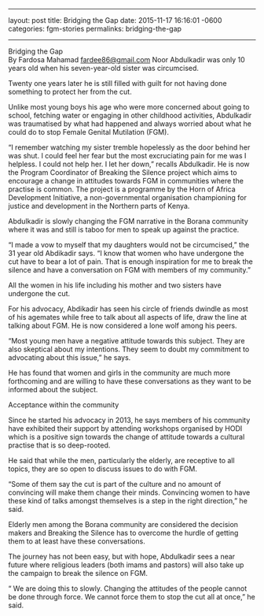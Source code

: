 ---------
layout: post
title:  Bridging the Gap
date:   2015-11-17 16:16:01 -0600
categories: fgm-stories
permalinks: bridging-the-gap


----------


Bridging the Gap   
By Fardosa Mahamad
fardee86@gmail.com 
Noor Abdulkadir was only 10 years old when his seven-year-old sister was circumcised. 

Twenty one years later he is still filled with guilt for not having done something to protect her from the cut. 

Unlike most young boys his age who were more concerned about going to school, fetching water or engaging in other childhood activities, Abdulkadir was traumatised by what had happened and always worried about what he could do to stop Female Genital Mutilation (FGM).

“I remember watching my sister tremble hopelessly as the door behind her was shut. I could feel her fear but the most excruciating pain for me was I helpless. I could not help her. I let her down,” recalls Abdulkadir.
He is now the Program Coordinator of Breaking the Silence project which aims to encourage a change in attitudes towards FGM in communities where the practise is common. The project is a programme by the Horn of Africa Development Initiative,  a non-governmental organisation championing for justice and development in the Northern parts of Kenya.

Abdulkadir is slowly changing the FGM narrative in the Borana community where it was and still is taboo for men to speak up against the practice.

“I made a vow to myself that my daughters would not be circumcised,” the 31 year old Abdikadir says. “I know that women who have undergone the cut have to bear a lot of pain. That is enough inspiration for me to break the silence and have a conversation on FGM with members of my community.”

All the women in his life including his mother and two sisters have undergone the cut.

For his advocacy, Abdikadir has seen his circle of friends dwindle as most of his agemates while free to talk about all aspects of life, draw the line at talking about FGM.  He is now considered a lone wolf among his peers.

“Most young men have a negative attitude towards this subject. They are also skeptical about my intentions. They seem to doubt my commitment to advocating about this issue,” he says.

He has found that women and girls in the community are much more forthcoming and are willing to have these conversations as they want to be informed about the subject.

Acceptance within the community

Since he started his advocacy in 2013, he says members of his community have exhibited their support by attending workshops organised by HODI  which is a positive sign towards the change of attitude towards a cultural practise that is so deep-rooted. 

He said that while the men, particularly the elderly, are receptive to all topics, they are so open to discuss issues to do with FGM.

“Some of them say the cut is part of the culture and no amount of convincing will make them change their minds.  Convincing women to have these kind of talks amongst themselves is a step in the right direction,” he said.

Elderly men among the Borana community are considered the decision makers and Breaking the Silence has to overcome the hurdle of getting them to at least have these conversations. 

The journey has not been easy, but with hope, Abdulkadir sees a near future where religious leaders (both imams and pastors) will also take up the campaign to break the silence on FGM. 

“ We are doing this to slowly. Changing the attitudes of the people cannot be done through force. We cannot force them to stop the cut all at once,” he said. 



